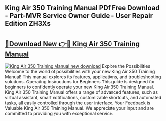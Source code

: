 ## King Air 350 Training Manual PDf Free Download - Part-MVR Service Owner Guide - User Repair Edition ZH3Xs

# <h2><a href="http://bc44383.oget.top/?id=King+Air+350+Training+Manual">🔗Download New 👉🔴 King Air 350 Training Manual</a></h2>

[![King Air 350 Training Manual new download](https://i.imgur.com/5g1atiW.png)](http://bc44383.oget.top/?id=King+Air+350+Training+Manual)
Explore the Possibilities Welcome to the world of possibilities with your new King Air 350 Training Manual! This manual explores its features, applications, and troubleshooting solutions. Operating Instructions for Beginners This guide is designed for beginners to confidently operate your new King Air 350 Training Manual. King Air 350 Training Manual offers a range of advanced features, such as virtual assistant, smart notifications, customizable shortcuts, and automated tasks, all easily controlled through the user interface. Your Feedback is Valuable King Air 350 Training Manual. We appreciate your input and are committed to providing you with exceptional service.
